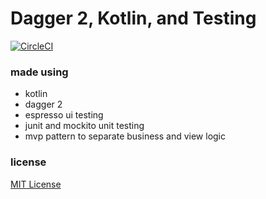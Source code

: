 # Dagger 2, Kotlin, and Testing

[![CircleCI](https://circleci.com/gh/Felsig/android-kotlin-testing/tree/master.svg?style=svg)](https://circleci.com/gh/Felsig/android-kotlin-testing/tree/master)

### made using
- kotlin
- dagger 2
- espresso ui testing
- junit and mockito unit testing
- mvp pattern to separate business and view logic

### license
[MIT License](LICENSE)